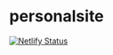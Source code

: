 # personalsite


[![Netlify Status](https://api.netlify.com/api/v1/badges/c83b1615-d5c1-436c-86c3-580836979271/deploy-status)](https://app.netlify.com/sites/bsidio/deploys)
